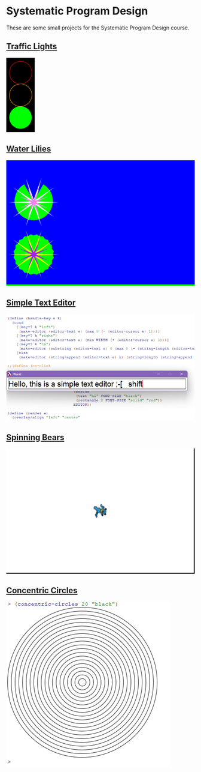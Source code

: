 # Systematic Program Design

These are some small projects for the Systematic Program Design course.

## [Traffic Lights](./1-traffic-lights.rkt)
![](./images/traffic.gif)

## [Water Lilies](./2-nenuphar.rkt)
![](./images/nenuphar.gif)

## [Simple Text Editor](./3-editor.rkt)
![](./images/editor.png)

## [Spinning Bears](./4-spinning-bears.rkt)
![](./images/bears.gif)

## [Concentric Circles](./5a-naturals/concentric-circles.rkt)
![](./images/concentric.png)
